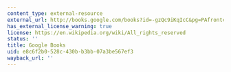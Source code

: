```yaml
---
content_type: external-resource
external_url: http://books.google.com/books?id=-gzQc9iKqIcC&pg=PAfrontcover
has_external_license_warning: true
license: https://en.wikipedia.org/wiki/All_rights_reserved
status: ''
title: Google Books
uid: e8c6f2b0-528c-430b-b3bb-07a3be567ef3
wayback_url: ''
---
```

